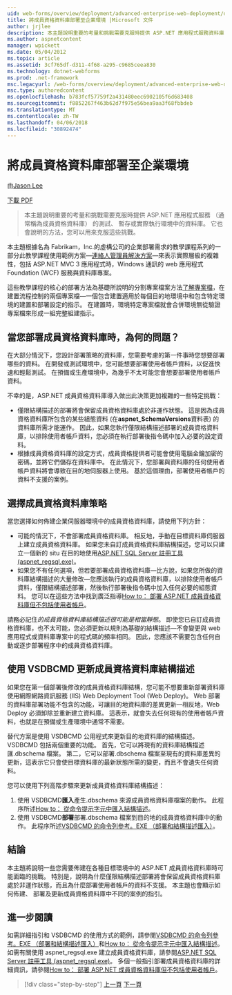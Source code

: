 ```yaml
---
uid: web-forms/overview/deployment/advanced-enterprise-web-deployment/deploying-membership-databases-to-enterprise-environments
title: 將成員資格資料庫部署至企業環境 |Microsoft 文件
author: jrjlee
description: 本主題說明重要的考量和挑戰需要克服時提供 ASP.NET 應用程式服務資料庫 （多個一般...
ms.author: aspnetcontent
manager: wpickett
ms.date: 05/04/2012
ms.topic: article
ms.assetid: 3cf765df-d311-4f68-a295-c9685ceea830
ms.technology: dotnet-webforms
ms.prod: .net-framework
msc.legacyurl: /web-forms/overview/deployment/advanced-enterprise-web-deployment/deploying-membership-databases-to-enterprise-environments
msc.type: authoredcontent
ms.openlocfilehash: b783fcf57759f2a431480eec6902105f6d683408
ms.sourcegitcommit: f8852267f463b62d7f975e56bea9aa3f68fbbdeb
ms.translationtype: MT
ms.contentlocale: zh-TW
ms.lasthandoff: 04/06/2018
ms.locfileid: "30892474"
---
```

<a name="deploying-membership-databases-to-enterprise-environments"></a>將成員資格資料庫部署至企業環境
====================
由[Jason Lee](https://github.com/jrjlee)

[下載 PDF](https://msdnshared.blob.core.windows.net/media/MSDNBlogsFS/prod.evol.blogs.msdn.com/CommunityServer.Blogs.Components.WeblogFiles/00/00/00/63/56/8130.DeployingWebAppsInEnterpriseScenarios.pdf)

> 本主題說明重要的考量和挑戰需要克服時提供 ASP.NET 應用程式服務 （通常稱為成員資格資料庫） 的測試、 暫存或實際執行環境中的資料庫。 它也會說明的方法，您可以用來克服這些挑戰。


本主題根據名為 Fabrikam，Inc.的虛構公司的企業部署需求的教學課程系列的一部分此教學課程使用範例方案&#x2014;[連絡人管理員解決方案](../web-deployment-in-the-enterprise/the-contact-manager-solution.md)&#x2014;來表示實際層級的複雜性，包括 ASP.NET MVC 3 應用程式時，Windows 通訊的 web 應用程式Foundation (WCF) 服務與資料庫專案。

這些教學課程的核心的部署方法為基礎所說明的分割專案檔案方法[了解專案檔](../web-deployment-in-the-enterprise/understanding-the-project-file.md)，在建置流程控制的兩個專案檔&#x2014;一個包含建置適用於每個目的地環境中和包含特定環境的建置和部署設定的指示。 在建置時，環境特定專案檔就會合併環境無從驗證專案檔來形成一組完整組建指示。

## <a name="what-are-the-issues-when-you-deploy-a-membership-database"></a>當您部署成員資格資料庫時，為何的問題？

在大部分情況下，您設計部署策略的資料庫，您需要考慮的第一件事時您想要部署哪些的資料。 在開發或測試環境中，您可能想要部署使用者帳戶資料，以促進快速和輕鬆測試。 在預備或生產環境中，為幾乎不太可能您會想要部署使用者帳戶資料。

不幸的是，ASP.NET 成員資格資料庫導入做出此決策更加複雜的一些特定挑戰：

- 僅限結構描述的部署將會保留成員資格資料庫處於非運作狀態。 這是因為成員資格資料庫所包含的某些組態資料 (在**aspnet\_SchemaVersions**資料表) 的資料庫所需才能運作。 因此，如果您執行僅限結構描述部署的成員資格資料庫，以排除使用者帳戶資料，您必須在執行部署後指令碼中加入必要的設定資料。
- 根據成員資格資料庫的設定方式，成員資格提供者可能會使用電腦金鑰加密的密碼，並將它們儲存在資料庫中。 在此情況下，您部署與資料庫的任何使用者帳戶資料將會導致在目的地伺服器上使用。 基於這個理由，部署使用者帳戶的資料不支援的案例。

## <a name="choosing-a-membership-database-strategy"></a>選擇成員資格資料庫策略

當您選擇如何佈建企業伺服器環境中的成員資格資料庫，請使用下列方針：

- 可能的情況下，不會部署成員資格資料庫。 相反地，手動在目標資料庫伺服器上建立成員資格資料庫。 如果您未自訂成員資格資料庫結構描述，您可以只建立一個新的 situ 在目的地使用[ASP.NET SQL Server 註冊工具 (aspnet\_regsql.exe)](https://msdn.microsoft.com/library/ms229862(v=vs.100).aspx)。
- 如果您不有任何選項，但若要部署成員資格資料庫&#x2014;比方說，如果您所做的資料庫結構描述的大量修改&#x2014;您應該執行的成員資格資料庫，以排除使用者帳戶資料，僅限結構描述部署，然後執行部署後指令碼中加入任何必要的組態資料。 您可以在這些方法中找到廣泛指導[How to： 部署 ASP.NET 成員資格資料庫但不包括使用者帳戶](https://msdn.microsoft.com/library/ff361972(v=vs.100).aspx)。

請務必記住*的成員資格資料庫結構描述很可能是相當靜態*。 即使您已自訂成員資格資料庫，也不太可能，您必須更新以規則為基礎的結構描述&#x2014;不會變更與 web 應用程式或資料庫專案中的程式碼的頻率相同。 因此，您應該不需要包含任何自動或逐步部署程序中的成員資格資料庫。

## <a name="using-vsdbcmd-to-update-a-membership-database-schema"></a>使用 VSDBCMD 更新成員資格資料庫結構描述

如果您在第一個部署後修改的成員資格資料庫結構，您可能不想要重新部署資料庫使用網際網路資訊服務 (IIS) Web Deployment Tool (Web Deploy)。 Web 部署的資料庫部署功能不包含的功能，可讓目的地資料庫的差異更新&#x2014;相反地，Web Deploy 必須卸除並重新建立資料庫。 這表示，就會失去任何現有的使用者帳戶資料，也就是在預備或生產環境中通常不需要。

替代方案是使用 VSDBCMD 公用程式來更新目的地資料庫的結構描述。 VSDBCMD 包括兩個重要的功能。 首先，它可以將現有的資料庫結構描述匯.dbschema 檔案。 第二，它可以部署.dbschema 檔案至現有的資料庫差異的更新，這表示它只會使目標資料庫的最新狀態所需的變更，而且不會遺失任何資料。

您可以使用下列高階步驟來更新成員資格資料庫結構描述：

1. 使用 VSDBCMD**匯入**產生.dbschema 來源成員資格資料庫檔案的動作。 此程序所述[How to： 從命令提示字元中匯入結構描述](https://msdn.microsoft.com/library/dd172135.aspx)。
2. 使用 VSDBCMD**部署**部署.dbschema 檔案到目的地的成員資格資料庫中的動作。 此程序所述[VSDBCMD 的命令列參考。EXE （部署和結構描述匯入）](https://msdn.microsoft.com/library/dd193283.aspx)。

## <a name="conclusion"></a>結論

本主題將說明一些您需要佈建在各種目標環境中的 ASP.NET 成員資格資料庫時可能面臨的挑戰。 特別是，說明為什麼僅限結構描述部署將會保留成員資格資料庫處於非運作狀態，而且為什麼部署使用者帳戶的資料不支援。 本主題也會顯示如何佈建、 部署及更新成員資格資料庫中不同的案例的指引。

## <a name="further-reading"></a>進一步閱讀

如需詳細指引和 VSDBCMD 的使用方式的範例，請參閱[VSDBCMD 的命令列參考。EXE （部署和結構描述匯入）](https://msdn.microsoft.com/library/dd193283.aspx)和[How to： 從命令提示字元中匯入結構描述](https://msdn.microsoft.com/library/dd172135.aspx)。 如需有關使用 aspnet\_regsql.exe 建立成員資格資料庫，請參閱[ASP.NET SQL Server 註冊工具 (aspnet\_regsql.exe)](https://msdn.microsoft.com/library/ms229862(v=vs.100).aspx)。 多個一般指引部署成員資格資料庫的詳細資訊，請參閱[How to： 部署 ASP.NET 成員資格資料庫但不包括使用者帳戶](https://msdn.microsoft.com/library/ff361972(v=vs.100).aspx)。

> [!div class="step-by-step"]
> [上一頁](deploying-database-role-memberships-to-test-environments.md)
> [下一頁](excluding-files-and-folders-from-deployment.md)

